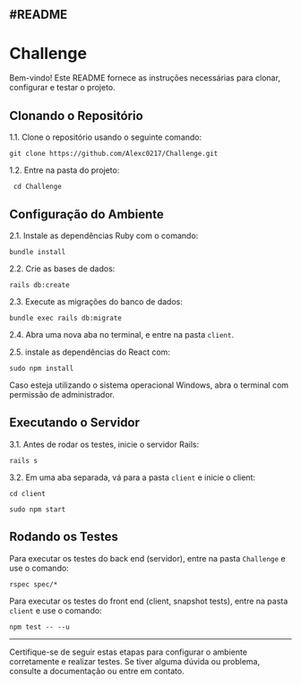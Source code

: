 #README
---

# Challenge
Bem-vindo! Este README fornece as instruções necessárias para clonar, configurar e testar o projeto.
## Clonando o Repositório
1.1.  Clone o repositório  usando o seguinte comando:
   
    git clone https://github.com/Alexc0217/Challenge.git

1.2.  Entre na pasta do projeto:

     cd Challenge

## Configuração do Ambiente
2.1.  Instale as dependências Ruby  com  o  comando:
   
    bundle install

2.2.  Crie as bases de dados:
   
    rails db:create

2.3.  Execute as migrações do banco de dados:
   
    bundle exec rails db:migrate

2.4. Abra uma nova aba no terminal, e entre na pasta ```client```.

2.5. instale  as dependências do React com:

    sudo npm install

Caso esteja utilizando o sistema operacional Windows, abra o terminal com permissão de administrador.

## Executando o Servidor
3.1.  Antes de rodar os testes, inicie o servidor Rails:

    rails s

3.2.  Em uma aba  separada, vá para a pasta `client` e inicie o client:

    cd client

    sudo npm start

## Rodando os Testes
Para executar os testes do back end (servidor), entre na pasta ```Challenge``` e use o comando:
    
    rspec spec/*

Para executar os testes do front end (client, snapshot tests), entre na pasta ```client``` e use o comando:

    npm test -- --u
  
---

Certifique-se de seguir estas etapas para configurar o ambiente corretamente e realizar testes. Se tiver alguma dúvida ou problema, consulte a documentação ou entre em contato.
